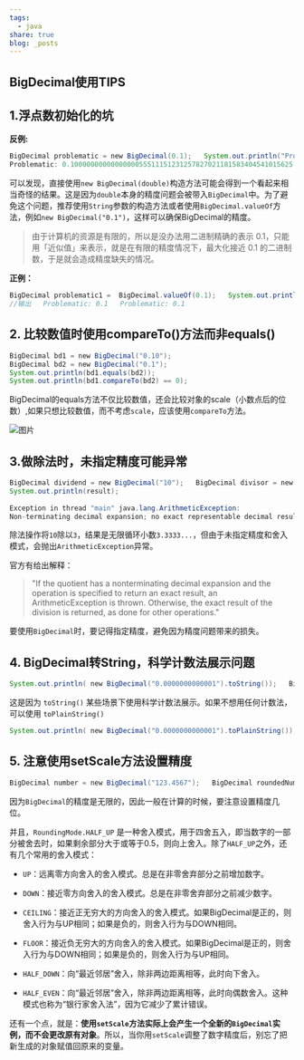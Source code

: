 ```yaml
---  
tags:  
  - java  
share: true  
blog: _posts  
---  
```

## BigDecimal使用TIPS  
## 1.浮点数初始化的坑  
  
**反例:**  
  
```java  
BigDecimal problematic = new BigDecimal(0.1);   System.out.println("Problematic: " + problematic.toString());  
Problematic: 0.1000000000000000055511151231257827021181583404541015625  
```  
  
可以发现，直接使用`new BigDecimal(double)`构造方法可能会得到一个看起来相当奇怪的结果。这是因为`double`本身的精度问题会被带入`BigDecimal`中。为了避免这个问题，推荐使用`String`参数的构造方法或者使用`BigDecimal.valueOf`方法，例如`new BigDecimal("0.1")`，这样可以确保BigDecimal的精度。  
  
> 由于计算机的资源是有限的，所以是没办法用二进制精确的表示 0.1，只能用「近似值」来表示，就是在有限的精度情况下，最大化接近 0.1 的二进制数，于是就会造成精度缺失的情况。  
  
**正例：**  
  
```java  
BigDecimal problematic1 =  BigDecimal.valueOf(0.1);   System.out.println("Problematic: " + problematic1.toString());      BigDecimal problematic2 =  new BigDecimal("0.1");   System.out.println("Problematic: " + problematic2.toString());     
//输出   Problematic: 0.1   Problematic: 0.1   
```  
  
## 2. 比较数值时使用compareTo()方法而非equals()  
  
```java  
BigDecimal bd1 = new BigDecimal("0.10");     
BigDecimal bd2 = new BigDecimal("0.1");   
System.out.println(bd1.equals(bd2));   
System.out.println(bd1.compareTo(bd2) == 0);  
```  
  
BigDecimal的equals方法不仅比较数值，还会比较对象的scale（小数点后的位数）,如果只想比较数值，而不考虑`scale`，应该使用`compareTo`方法。  
  
![图片](https://mmbiz.qpic.cn/sz_mmbiz_png/cEDP0gXG22kfWEh3LQGj9gN7YoEjbs4FpBL1bPa9cRw9T31MkAAPCQ4icGuNFw3LGzt7df9vCzlXX6cfCD5P9lQ/640?wx_fmt=png&from=appmsg&tp=webp&wxfrom=5&wx_lazy=1&wx_co=1)  
  
## 3.做除法时，未指定精度可能异常  
  
```java  
BigDecimal dividend = new BigDecimal("10");   BigDecimal divisor = new BigDecimal("3");   BigDecimal result = dividend.divide(divisor);    
System.out.println(result);  
  
Exception in thread "main" java.lang.ArithmeticException:   
Non-terminating decimal expansion; no exact representable decimal result.    at java.math.BigDecimal.divide(BigDecimal.java:1693)    at com.example.demo.controller.Test.main(Test.java:26)   
```  
  
除法操作将`10`除以`3`，结果是无限循环小数`3.3333...`，但由于未指定精度和舍入模式，会抛出`ArithmeticException`异常。  
  
官方有给出解释：  
  
> "If the quotient has a nonterminating decimal expansion and the operation is specified to return an exact result, an ArithmeticException is thrown. Otherwise, the exact result of the division is returned, as done for other operations."  
  
要使用`BigDecimal`时，要记得指定精度，避免因为精度问题带来的损失。  
  
## 4. BigDecimal转String，科学计数法展示问题  
  
```java  
System.out.println( new BigDecimal("0.0000000000001").toString());   BigDecimal bigDecimal = new BigDecimal("1E+12");   System.out.println(bigDecimal.toString());   
```  
  
这是因为 `toString()` 某些场景下使用科学计数法展示。如果不想用任何计数法，可以使用 `toPlainString()`  
  
```java  
System.out.println( new BigDecimal("0.0000000000001").toPlainString());   BigDecimal bigDecimal = new BigDecimal("1E+12");   System.out.println(bigDecimal.toPlainString());  
```  
  
## 5. 注意使用setScale方法设置精度  
  
```java  
BigDecimal number = new BigDecimal("123.4567");   BigDecimal roundedNumber = number.setScale(2, RoundingMode.HALF_UP);  
```  
  
因为`BigDecimal`的精度是无限的，因此一般在计算的时候，要注意设置精度几位。  
  
并且，`RoundingMode.HALF_UP` 是一种舍入模式，用于四舍五入，即当数字的一部分被舍去时，如果剩余部分大于或等于0.5，则向上舍入。除了`HALF_UP`之外，还有几个常用的舍入模式：  
  
- `UP`：远离零方向舍入的舍入模式。总是在非零舍弃部分之前增加数字。  
      
- `DOWN`：接近零方向舍入的舍入模式。总是在非零舍弃部分之前减少数字。  
      
- `CEILING`：接近正无穷大的方向舍入的舍入模式。如果BigDecimal是正的，则舍入行为与UP相同；如果是负的，则舍入行为与DOWN相同。  
      
- `FLOOR`：接近负无穷大的方向舍入的舍入模式。如果BigDecimal是正的，则舍入行为与DOWN相同；如果是负的，则舍入行为与UP相同。  
      
- `HALF_DOWN`：向“最近邻居”舍入，除非两边距离相等，此时向下舍入。  
      
- `HALF_EVEN`：向“最近邻居”舍入，除非两边距离相等，此时向偶数舍入。这种模式也称为“银行家舍入法”，因为它减少了累计错误。  
      
  
还有一个点，就是：**使用`setScale`方法实际上会产生一个全新的`BigDecimal`实例，而不会更改原有对象**。所以，当你用`setScale`调整了数字精度后，别忘了把新生成的对象赋值回原来的变量。